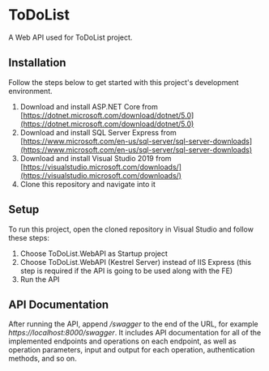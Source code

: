 # ToDoList
A Web API used for ToDoList project.

## Installation
Follow the steps below to get started with this project's development environment.
1. Download and install ASP.NET Core from [https://dotnet.microsoft.com/download/dotnet/5.0](https://dotnet.microsoft.com/download/dotnet/5.0)
2. Download and install SQL Server Express from [https://www.microsoft.com/en-us/sql-server/sql-server-downloads](https://www.microsoft.com/en-us/sql-server/sql-server-downloads)
3. Download and install Visual Studio 2019 from [https://visualstudio.microsoft.com/downloads/](https://visualstudio.microsoft.com/downloads/)
4. Clone this repository and navigate into it

## Setup
To run this project, open the cloned repository in Visual Studio and follow these steps:
1. Choose ToDoList.WebAPI as Startup project
2. Choose ToDoList.WebAPI (Kestrel Server) instead of IIS Express (this step is required if the API is going to be used along with the FE)
3. Run the API

## API Documentation
After running the API, append */swagger* to the end of the URL, for example *https://localhost:8000/swagger*. 
It includes API documentation for all of the implemented endpoints and operations on each endpoint, as well as operation parameters, input and output for each operation, authentication methods, and so on.